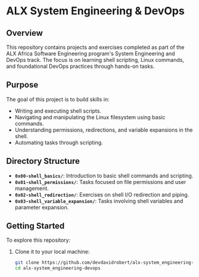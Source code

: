 # ALX System Engineering & DevOps

## Overview
This repository contains projects and exercises completed as part of the ALX Africa Software Engineering program's System Engineering and DevOps track. The focus is on learning shell scripting, Linux commands, and foundational DevOps practices through hands-on tasks.

## Purpose
The goal of this project is to build skills in:
- Writing and executing shell scripts.
- Navigating and manipulating the Linux filesystem using basic commands.
- Understanding permissions, redirections, and variable expansions in the shell.
- Automating tasks through scripting.

## Directory Structure
- **`0x00-shell_basics/`**: Introduction to basic shell commands and scripting.
- **`0x01-shell_permissions/`**: Tasks focused on file permissions and user management.
- **`0x02-shell_redirection/`**: Exercises on shell I/O redirection and piping.
- **`0x03-shell_variable_expansion/`**: Tasks involving shell variables and parameter expansion.

## Getting Started
To explore this repository:
1. Clone it to your local machine:
   ```bash
   git clone https://github.com/devdavidrobert/alx-system_engineering-devops.git
   cd alx-system_engineering-devops
